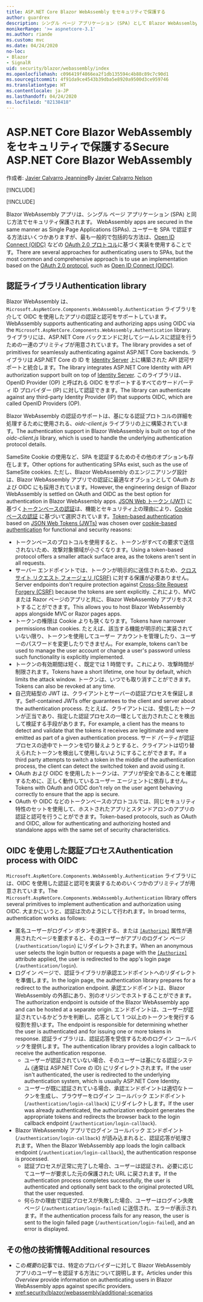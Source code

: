 ```yaml
---
title: ASP.NET Core Blazor WebAssembly をセキュリティで保護する
author: guardrex
description: シングル ページ アプリケーション (SPA) として Blazor WebAssemlby アプリをセキュリティで保護する方法について説明します。
monikerRange: '>= aspnetcore-3.1'
ms.author: riande
ms.custom: mvc
ms.date: 04/24/2020
no-loc:
- Blazor
- SignalR
uid: security/blazor/webassembly/index
ms.openlocfilehash: c096419f4866ea2f1db135594c4b88c89c7c90d1
ms.sourcegitcommit: 4f91da9ce4543b39dba5e8920a9500d3ce959746
ms.translationtype: HT
ms.contentlocale: ja-JP
ms.lasthandoff: 04/24/2020
ms.locfileid: "82138418"
---
```

# <a name="secure-aspnet-core-opno-locblazor-webassembly"></a><span data-ttu-id="59d87-103">ASP.NET Core Blazor WebAssembly をセキュリティで保護する</span><span class="sxs-lookup"><span data-stu-id="59d87-103">Secure ASP.NET Core Blazor WebAssembly</span></span>

<span data-ttu-id="59d87-104">作成者: [Javier Calvarro Jeannine](https://github.com/javiercn)</span><span class="sxs-lookup"><span data-stu-id="59d87-104">By [Javier Calvarro Nelson](https://github.com/javiercn)</span></span>

[!INCLUDE[](~/includes/blazorwasm-preview-notice.md)]

[!INCLUDE[](~/includes/blazorwasm-3.2-template-article-notice.md)]

Blazor<span data-ttu-id="59d87-105"> WebAssembly アプリは、シングル ページ アプリケーション (SPA) と同じ方法でセキュリティ保護されます。</span><span class="sxs-lookup"><span data-stu-id="59d87-105"> WebAssembly apps are secured in the same manner as Single Page Applications (SPAs).</span></span> <span data-ttu-id="59d87-106">ユーザーを SPA で認証する方法はいくつかありますが、最も一般的で包括的な方法は、[Open ID Connect (OIDC)](https://openid.net/connect/) などの [OAuth 2.0 プロトコル](https://oauth.net/)に基づく実装を使用することです。</span><span class="sxs-lookup"><span data-stu-id="59d87-106">There are several approaches for authenticating users to SPAs, but the most common and comprehensive approach is to use an implementation based on the [OAuth 2.0 protocol](https://oauth.net/), such as [Open ID Connect (OIDC)](https://openid.net/connect/).</span></span>

## <a name="authentication-library"></a><span data-ttu-id="59d87-107">認証ライブラリ</span><span class="sxs-lookup"><span data-stu-id="59d87-107">Authentication library</span></span>

Blazor<span data-ttu-id="59d87-108"> WebAssembly は、`Microsoft.AspNetCore.Components.WebAssembly.Authentication` ライブラリを介して OIDC を使用したアプリの認証と認可をサポートしています。</span><span class="sxs-lookup"><span data-stu-id="59d87-108"> WebAssembly supports authenticating and authorizing apps using OIDC via the `Microsoft.AspNetCore.Components.WebAssembly.Authentication` library.</span></span> <span data-ttu-id="59d87-109">ライブラリには、ASP.NET Core バックエンドに対してシームレスに認証を行うための一連のプリミティブが用意されています。</span><span class="sxs-lookup"><span data-stu-id="59d87-109">The library provides a set of primitives for seamlessly authenticating against ASP.NET Core backends.</span></span> <span data-ttu-id="59d87-110">ライブラリは ASP.NET Core の ID を [Identity Server](https://identityserver.io/) 上に構築された API 認可サポートと統合します。</span><span class="sxs-lookup"><span data-stu-id="59d87-110">The library integrates ASP.NET Core Identity with API authorization support built on top of [Identity Server](https://identityserver.io/).</span></span> <span data-ttu-id="59d87-111">このライブラリは、OpenID Provider (OP) と呼ばれる OIDC をサポートするすべてのサードパーティ ID プロバイダー (IP) に対して認証できます。</span><span class="sxs-lookup"><span data-stu-id="59d87-111">The library can authenticate against any third-party Identity Provider (IP) that supports OIDC, which are called OpenID Providers (OP).</span></span>

<span data-ttu-id="59d87-112">Blazor WebAssembly の認証のサポートは、基になる認証プロトコルの詳細を処理するために使用される、*oidc-client.js* ライブラリの上に構築されています。</span><span class="sxs-lookup"><span data-stu-id="59d87-112">The authentication support in Blazor WebAssembly is built on top of the *oidc-client.js* library, which is used to handle the underlying authentication protocol details.</span></span>

<span data-ttu-id="59d87-113">SameSite Cookie の使用など、SPA を認証するためのその他のオプションも存在します。</span><span class="sxs-lookup"><span data-stu-id="59d87-113">Other options for authenticating SPAs exist, such as the use of SameSite cookies.</span></span> <span data-ttu-id="59d87-114">ただし、Blazor WebAssembly のエンジニアリング設計は、Blazor WebAssembly アプリでの認証に最適なオプションとして OAuth および OIDC にも採用されています。</span><span class="sxs-lookup"><span data-stu-id="59d87-114">However, the engineering design of Blazor WebAssembly is settled on OAuth and OIDC as the best option for authentication in Blazor WebAssembly apps.</span></span> <span data-ttu-id="59d87-115">[JSON Web トークン (JWT)](https://self-issued.info/docs/draft-ietf-oauth-json-web-token.html) に基づく[トークンベースの認証](xref:security/anti-request-forgery#token-based-authentication)は、機能とセキュリティ上の理由により、[Cookie ベースの認証](xref:security/anti-request-forgery#cookie-based-authentication) に基づいて選択されています。</span><span class="sxs-lookup"><span data-stu-id="59d87-115">[Token-based authentication](xref:security/anti-request-forgery#token-based-authentication) based on [JSON Web Tokens (JWTs)](https://self-issued.info/docs/draft-ietf-oauth-json-web-token.html) was chosen over [cookie-based authentication](xref:security/anti-request-forgery#cookie-based-authentication) for functional and security reasons:</span></span>

* <span data-ttu-id="59d87-116">トークンベースのプロトコルを使用すると、トークンがすべての要求で送信されないため、攻撃対象領域が小さくなります。</span><span class="sxs-lookup"><span data-stu-id="59d87-116">Using a token-based protocol offers a smaller attack surface area, as the tokens aren't sent in all requests.</span></span>
* <span data-ttu-id="59d87-117">サーバー エンドポイントでは、トークンが明示的に送信されるため、[クロスサイト リクエスト フォージェリ (CSRF)](xref:security/anti-request-forgery) に対する保護が必要ありません。</span><span class="sxs-lookup"><span data-stu-id="59d87-117">Server endpoints don't require protection against [Cross-Site Request Forgery (CSRF)](xref:security/anti-request-forgery) because the tokens are sent explicitly.</span></span> <span data-ttu-id="59d87-118">これにより、MVC または Razor ページのアプリと共に、Blazor WebAssembly アプリをホストすることができます。</span><span class="sxs-lookup"><span data-stu-id="59d87-118">This allows you to host Blazor WebAssembly apps alongside MVC or Razor pages apps.</span></span>
* <span data-ttu-id="59d87-119">トークンの権限は Cookie よりも狭くなります。</span><span class="sxs-lookup"><span data-stu-id="59d87-119">Tokens have narrower permissions than cookies.</span></span> <span data-ttu-id="59d87-120">たとえば、該当する機能が明示的に実装されていない限り、トークンを使用してユーザー アカウントを管理したり、ユーザーのパスワードを変更したりできません。</span><span class="sxs-lookup"><span data-stu-id="59d87-120">For example, tokens can't be used to manage the user account or change a user's password unless such functionality is explicitly implemented.</span></span>
* <span data-ttu-id="59d87-121">トークンの有効期間は短く、既定では 1 時間です。これにより、攻撃時間が制限されます。</span><span class="sxs-lookup"><span data-stu-id="59d87-121">Tokens have a short lifetime, one hour by default, which limits the attack window.</span></span> <span data-ttu-id="59d87-122">トークンは、いつでも取り消すことができます。</span><span class="sxs-lookup"><span data-stu-id="59d87-122">Tokens can also be revoked at any time.</span></span>
* <span data-ttu-id="59d87-123">自己完結型の JWT は、クライアントとサーバーの認証プロセスを保証します。</span><span class="sxs-lookup"><span data-stu-id="59d87-123">Self-contained JWTs offer guarantees to the client and server about the authentication process.</span></span> <span data-ttu-id="59d87-124">たとえば、クライアントには、受信したトークンが正当であり、指定した認証プロセスの一環として出力されたことを検出して検証する手段があります。</span><span class="sxs-lookup"><span data-stu-id="59d87-124">For example, a client has the means to detect and validate that the tokens it receives are legitimate and were emitted as part of a given authentication process.</span></span> <span data-ttu-id="59d87-125">サード パーティが認証プロセスの途中でトークンを切り替えようとすると、クライアントは切り替えられたトークンを検出して使用しないようにすることができます。</span><span class="sxs-lookup"><span data-stu-id="59d87-125">If a third party attempts to switch a token in the middle of the authentication process, the client can detect the switched token and avoid using it.</span></span>
* <span data-ttu-id="59d87-126">OAuth および OIDC を使用したトークンは、アプリが安全であることを確認するために、正しく動作しているユーザー エージェントに依存しません。</span><span class="sxs-lookup"><span data-stu-id="59d87-126">Tokens with OAuth and OIDC don't rely on the user agent behaving correctly to ensure that the app is secure.</span></span>
* <span data-ttu-id="59d87-127">OAuth や OIDC などのトークンベースのプロトコルでは、同じセキュリティ特性のセットを使用して、ホストされたアプリとスタンドアロンのアプリの認証と認可を行うことができます。</span><span class="sxs-lookup"><span data-stu-id="59d87-127">Token-based protocols, such as OAuth and OIDC, allow for authenticating and authorizing hosted and standalone apps with the same set of security characteristics.</span></span>

## <a name="authentication-process-with-oidc"></a><span data-ttu-id="59d87-128">OIDC を使用した認証プロセス</span><span class="sxs-lookup"><span data-stu-id="59d87-128">Authentication process with OIDC</span></span>

<span data-ttu-id="59d87-129">`Microsoft.AspNetCore.Components.WebAssembly.Authentication` ライブラリには、OIDC を使用した認証と認可を実装するためのいくつかのプリミティブが用意されています。</span><span class="sxs-lookup"><span data-stu-id="59d87-129">The `Microsoft.AspNetCore.Components.WebAssembly.Authentication` library offers several primitives to implement authentication and authorization using OIDC.</span></span> <span data-ttu-id="59d87-130">大まかにいうと、認証は次のようにして行われます。</span><span class="sxs-lookup"><span data-stu-id="59d87-130">In broad terms, authentication works as follows:</span></span>

* <span data-ttu-id="59d87-131">匿名ユーザーがログイン ボタンを選択する、または [`[Authorize]`](xref:Microsoft.AspNetCore.Authorization.AuthorizeAttribute) 属性が適用されたページを要求すると、そのユーザーがアプリのログイン ページ (`/authentication/login`) にリダイレクトされます。</span><span class="sxs-lookup"><span data-stu-id="59d87-131">When an anonymous user selects the login button or requests a page with the [`[Authorize]`](xref:Microsoft.AspNetCore.Authorization.AuthorizeAttribute) attribute applied, the user is redirected to the app's login page (`/authentication/login`).</span></span>
* <span data-ttu-id="59d87-132">ログイン ページで、認証ライブラリが承認エンドポイントへのリダイレクトを準備します。</span><span class="sxs-lookup"><span data-stu-id="59d87-132">In the login page, the authentication library prepares for a redirect to the authorization endpoint.</span></span> <span data-ttu-id="59d87-133">承認エンドポイントは、Blazor WebAssembly の外部にあり、別のオリジンでホストすることができます。</span><span class="sxs-lookup"><span data-stu-id="59d87-133">The authorization endpoint is outside of the Blazor WebAssembly app and can be hosted at a separate origin.</span></span> <span data-ttu-id="59d87-134">エンドポイントは、ユーザーが認証されているかどうかを判断し、応答として 1 つ以上のトークンを発行する役割を担います。</span><span class="sxs-lookup"><span data-stu-id="59d87-134">The endpoint is responsible for determining whether the user is authenticated and for issuing one or more tokens in response.</span></span> <span data-ttu-id="59d87-135">認証ライブラリは、認証応答を受信するためのログイン コールバックを提供します。</span><span class="sxs-lookup"><span data-stu-id="59d87-135">The authentication library provides a login callback to receive the authentication response.</span></span>
  * <span data-ttu-id="59d87-136">ユーザーが認証されていない場合、そのユーザーは基になる認証システム (通常は ASP.NET Core の ID) にリダイレクトされます。</span><span class="sxs-lookup"><span data-stu-id="59d87-136">If the user isn't authenticated, the user is redirected to the underlying authentication system, which is usually ASP.NET Core Identity.</span></span>
  * <span data-ttu-id="59d87-137">ユーザーが既に認証されている場合、承認エンドポイントは適切なトークンを生成し、ブラウザーをログイン コールバック エンドポイント (`/authentication/login-callback`) にリダイレクトします。</span><span class="sxs-lookup"><span data-stu-id="59d87-137">If the user was already authenticated, the authorization endpoint generates the appropriate tokens and redirects the browser back to the login callback endpoint (`/authentication/login-callback`).</span></span>
* <span data-ttu-id="59d87-138">Blazor WebAssembly アプリでログイン コールバック エンドポイント (`/authentication/login-callback`) が読み込まれると、認証応答が処理されます。</span><span class="sxs-lookup"><span data-stu-id="59d87-138">When the Blazor WebAssembly app loads the login callback endpoint (`/authentication/login-callback`), the authentication response is processed.</span></span>
  * <span data-ttu-id="59d87-139">認証プロセスが正常に完了した場合、ユーザーは認証され、必要に応じてユーザーが要求した元の保護された URL に戻されます。</span><span class="sxs-lookup"><span data-stu-id="59d87-139">If the authentication process completes successfully, the user is authenticated and optionally sent back to the original protected URL that the user requested.</span></span>
  * <span data-ttu-id="59d87-140">何らかの理由で認証プロセスが失敗した場合、ユーザーはログイン失敗ページ (`/authentication/login-failed`) に送信され、エラーが表示されます。</span><span class="sxs-lookup"><span data-stu-id="59d87-140">If the authentication process fails for any reason, the user is sent to the login failed page (`/authentication/login-failed`), and an error is displayed.</span></span>

## <a name="additional-resources"></a><span data-ttu-id="59d87-141">その他の技術情報</span><span class="sxs-lookup"><span data-stu-id="59d87-141">Additional resources</span></span>

* <span data-ttu-id="59d87-142">この*概要*の記事では、特定のプロバイダーに対して Blazor WebAssembly アプリのユーザーを認証する方法について説明します。</span><span class="sxs-lookup"><span data-stu-id="59d87-142">Articles under this *Overview* provide information on authenticating users in Blazor WebAssembly apps against specific providers.</span></span>
* <xref:security/blazor/webassembly/additional-scenarios>
